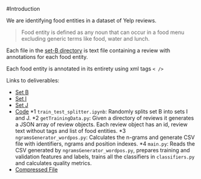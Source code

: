 #Introduction

We are identifying food entities in a dataset of Yelp reviews. 

> Food entity is defined as any noun that can occur in a food menu excluding generic terms like food, water and lunch.

Each file in the [set-B directory](https://github.com/yogeshchellappa/CS839-DataScience/tree/master/step-1/set-B) is text file containing a review with annotations for each food entity.

Each food entity is annotated in its entirety using xml tags `< />`

Links to deliverables:

* [Set B](https://github.com/yogeshchellappa/CS839-DataScience/tree/master/step-1/set-B) 
* [Set I](https://github.com/yogeshchellappa/CS839-DataScience/tree/master/step-1/set-I) 
* [Set J](https://github.com/yogeshchellappa/CS839-DataScience/tree/master/step-1/set-J) 
* [Code](https://github.com/yogeshchellappa/CS839-DataScience/tree/master/step-1/)
*1 `train_test_splitter.ipynb`: Randomly splits set B into sets I and J.
*2 `getTrainingData.py`: Given a directory of reviews it generates a JSON array of review objects. Each review object has an id, review text without tags and list of food entities.
*3 `ngramsGenerator_wordpos.py`: Calculates the n-grams and generate CSV file with identifiers, ngrams and position indexes.
*4 `main.py`: Reads the CSV generated by `ngramsGenerator_wordpos.py`, prepares training and validation features and labels, trains all the classifiers in `classifiers.py` and calculates quality metrics.
* [Compressed File](https://github.com/yogeshchellappa/CS839-DataScience/tree/master/step-1/step_1.zip)
